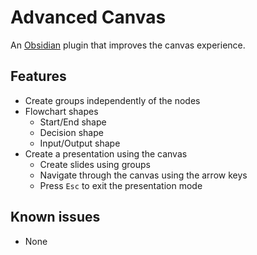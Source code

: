 # Advanced Canvas
An [Obsidian](https://obsidian.md/) plugin that improves the canvas experience.

## Features
- Create groups independently of the nodes
- Flowchart shapes
  - Start/End shape
  - Decision shape
  - Input/Output shape
- Create a presentation using the canvas
  - Create slides using groups
  - Navigate through the canvas using the arrow keys
  - Press `Esc` to exit the presentation mode

## Known issues
- None